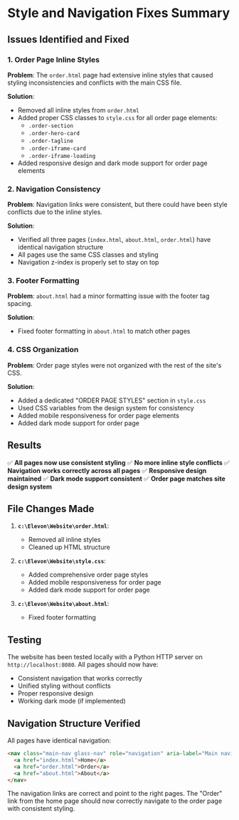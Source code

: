 # Style and Navigation Fixes Summary

## Issues Identified and Fixed

### 1. Order Page Inline Styles
**Problem**: The `order.html` page had extensive inline styles that caused styling inconsistencies and conflicts with the main CSS file.

**Solution**: 
- Removed all inline styles from `order.html`
- Added proper CSS classes to `style.css` for all order page elements:
  - `.order-section`
  - `.order-hero-card`
  - `.order-tagline`
  - `.order-iframe-card`
  - `.order-iframe-loading`
- Added responsive design and dark mode support for order page elements

### 2. Navigation Consistency
**Problem**: Navigation links were consistent, but there could have been style conflicts due to the inline styles.

**Solution**:
- Verified all three pages (`index.html`, `about.html`, `order.html`) have identical navigation structure
- All pages use the same CSS classes and styling
- Navigation z-index is properly set to stay on top

### 3. Footer Formatting
**Problem**: `about.html` had a minor formatting issue with the footer tag spacing.

**Solution**:
- Fixed footer formatting in `about.html` to match other pages

### 4. CSS Organization
**Problem**: Order page styles were not organized with the rest of the site's CSS.

**Solution**:
- Added a dedicated "ORDER PAGE STYLES" section in `style.css`
- Used CSS variables from the design system for consistency
- Added mobile responsiveness for order page elements
- Added dark mode support for order page

## Results

✅ **All pages now use consistent styling**
✅ **No more inline style conflicts**
✅ **Navigation works correctly across all pages**
✅ **Responsive design maintained**
✅ **Dark mode support consistent**
✅ **Order page matches site design system**

## File Changes Made

1. **`c:\Elevon\Website\order.html`**:
   - Removed all inline styles
   - Cleaned up HTML structure

2. **`c:\Elevon\Website\style.css`**:
   - Added comprehensive order page styles
   - Added mobile responsiveness for order page
   - Added dark mode support for order page

3. **`c:\Elevon\Website\about.html`**:
   - Fixed footer formatting

## Testing

The website has been tested locally with a Python HTTP server on `http://localhost:8080`. All pages should now have:
- Consistent navigation that works correctly
- Unified styling without conflicts
- Proper responsive design
- Working dark mode (if implemented)

## Navigation Structure Verified

All pages have identical navigation:
```html
<nav class="main-nav glass-nav" role="navigation" aria-label="Main navigation">
  <a href="index.html">Home</a>
  <a href="order.html">Order</a>
  <a href="about.html">About</a>
</nav>
```

The navigation links are correct and point to the right pages. The "Order" link from the home page should now correctly navigate to the order page with consistent styling.
